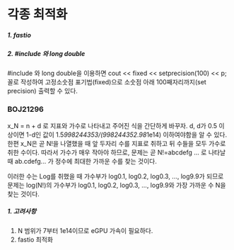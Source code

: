 # 각종 최적화
##### 1. fastio

##### 2. #include <iomanip>와 long double
#include <iomanip>와 long double을 이용하면
  cout << fixed << setprecision(100) << p;
꼴로 작성하여 고정소숫점 표기법(fixed)으로 소숫점 아래 100째자리까지(set precision) 출력할 수 있다.


### BOJ21296

x_N = n + d 로 지표와 가수로 나타내고 주어진 식을 간단하게 바꾸자.
d, d가 0.5 이상이면 1-d인 값이 1.5*998244353/(998244352.98*1e14) 이하여야함을 알 수 있다.
한편 x_N은 곧 N!을 나열했을 때 앞 두자리 수를 지표로 취하고 뒤 수들을 모두 가수로 취한 수이다.
따라서 가수가 매우 작아야 하므로, 문제는 곧 N!=abcdefg ... 로 나타날 때
ab.cdefg... 가 정수에 최대한 가까운 수를 찾는 것이다.

이러한 수는 Log를 취했을 때 가수부가 log0.1, log0.2, log0.3, ..., log9.9가 되므로
문제는 log(N!)의 가수부가 log0.1, log0.2, log0.3, ..., log9.9와 가장 가까운 수 N을 찾는 것이다.

##### 1. 고려사항
1. N 범위가 7부터 1e14이므로 eGPU 가속이 필요하다.
2. fastio 최적화
